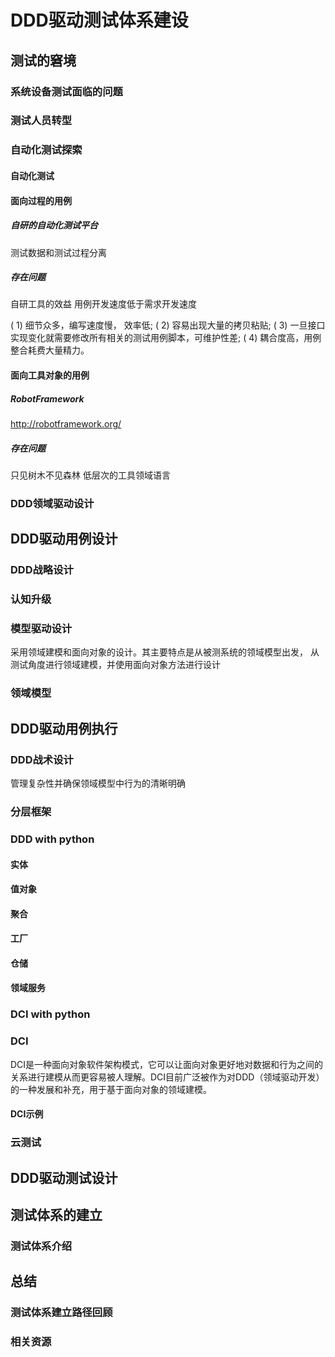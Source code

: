 # DDD驱动测试体系建设

## 测试的窘境

### 系统设备测试面临的问题

### 测试人员转型

### 自动化测试探索
#### 自动化测试

#### 面向过程的用例

##### 自研的自动化测试平台
测试数据和测试过程分离

##### 存在问题
自研工具的效益
用例开发速度低于需求开发速度

( 1) 细节众多，编写速度慢， 效率低;
( 2) 容易出现大量的拷贝粘贴;
( 3) 一旦接口实现变化就需要修改所有相关的测试用例脚本，可维护性差;
( 4) 耦合度高，用例整合耗费大量精力。

#### 面向工具对象的用例
##### RobotFramework
http://robotframework.org/

##### 存在问题
只见树木不见森林
低层次的工具领域语言

### DDD领域驱动设计

## DDD驱动用例设计
### DDD战略设计



### 认知升级

### 模型驱动设计
采用领域建模和面向对象的设计。其主要特点是从被测系统的领域模型出发， 从测试角度进行领域建模，并使用面向对象方法进行设计

### 领域模型

## DDD驱动用例执行
### DDD战术设计
管理复杂性并确保领域模型中行为的清晰明确
### 分层框架
### DDD with python
#### 实体
#### 值对象
#### 聚合
#### 工厂
#### 仓储
#### 领域服务

### DCI with python
### DCI
DCI是一种面向对象软件架构模式，它可以让面向对象更好地对数据和行为之间的关系进行建模从而更容易被人理解。DCI目前广泛被作为对DDD（领域驱动开发）的一种发展和补充，用于基于面向对象的领域建模。
#### DCI示例

### 云测试

## DDD驱动测试设计

## 测试体系的建立

### 测试体系介绍

## 总结
### 测试体系建立路径回顾
### 相关资源
